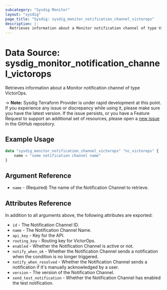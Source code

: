 ```yaml
---
subcategory: "Sysdig Monitor"
layout: "sysdig"
page_title: "Sysdig: sysdig_monitor_notification_channel_victorops"
description: |-
  Retrieves information about a Monitor notification channel of type VictorOps
---
```


# Data Source: sysdig_monitor_notification_channel_victorops

Retrieves information about a Monitor notification channel of type VictorOps.

-> **Note:** Sysdig Terraform Provider is under rapid development at this point. If you experience any issue or discrepancy while using it, please make sure you have the latest version. If the issue persists, or you have a Feature Request to support an additional set of resources, please open a [new issue](https://github.com/sysdiglabs/terraform-provider-sysdig/issues/new) in the GitHub repository.

## Example Usage

```terraform
data "sysdig_monitor_notification_channel_victorops" "nc_victorops" {
	name = "some notification channel name"
}
```

## Argument Reference

* `name` - (Required) The name of the Notification Channel to retrieve.

## Attributes Reference

In addition to all arguments above, the following attributes are exported:

* `id` - The Notification Channel ID.
* `name` - The Notification Channel Name.
* `api_key` - Key for the API.
* `routing_key` - Routing key for VictorOps.
* `enabled` - Whether the Notification Channel is active or not.
* `notify_when_ok` - Whether the Notification Channel sends a notification when the condition is no longer triggered.
* `notify_when_resolved` - Whether the Notification Channel sends a notification if it's manually acknowledged by a
  user.
* `version` - The version of the Notification Channel.
* `send_test_notification` - Whether the Notification Channel has enabled the test notification.
